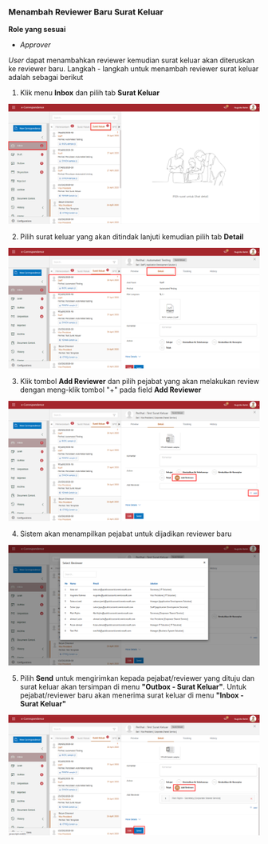 ### Menambah Reviewer Baru Surat Keluar

**Role yang sesuai**

- *Approver*

*User* dapat menambahkan reviewer kemudian surat keluar akan diteruskan ke reviewer baru. Langkah - langkah untuk menambah reviewer surat keluar adalah sebagai berikut

1. Klik menu **Inbox** dan pilih tab **Surat Keluar**

![gambar](SC_Surat_Keluar/SK47.png)

2. Pilih surat keluar yang akan ditindak lanjuti kemudian pilih tab **Detail**

![gambar](SC_Surat_Keluar/SK48.png)

3. Klik tombol **Add Reviewer** dan pilih pejabat yang akan melakukan review dengan meng-klik tombol "+" pada field **Add Reviewer**

![gambar](SC_Surat_Keluar/SK49.png)

4. Sistem akan menampilkan pejabat untuk dijadikan reviewer baru

![gambar](SC_Surat_Keluar/SK50.png)

5. Pilih **Send** untuk mengirimkan kepada pejabat/reviewer yang dituju dan surat keluar akan tersimpan di menu **"Outbox - Surat Keluar"**. Untuk pejabat/reviewer baru akan menerima surat keluar di menu **"Inbox - Surat Keluar"**

![gambar](SC_Surat_Keluar/SK51.png)
